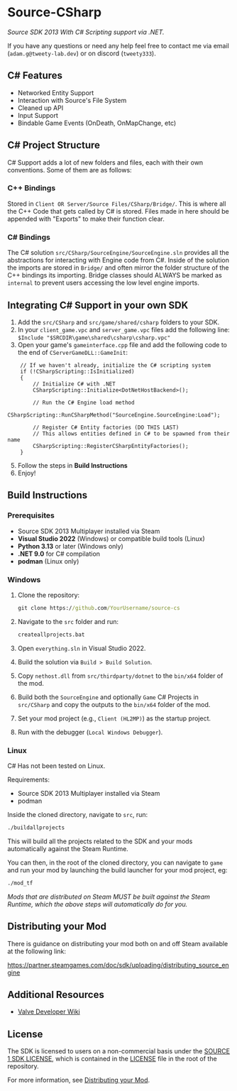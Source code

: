# Source-CSharp
*Source SDK 2013 With C# Scripting support via .NET.*

If you have any questions or need any help feel free to contact me via email (`adam.g@tweety-lab.dev`) or on discord (`tweety333`).

## C# Features
- Networked Entity Support
- Interaction with Source's File System
- Cleaned up API
- Input Support
- Bindable Game Events (OnDeath, OnMapChange, etc)

## C# Project Structure
C# Support adds a lot of new folders and files, each with their own conventions. Some of them are as follows:

### C++ Bindings
Stored in `Client OR Server/Source Files/CSharp/Bridge/`. This is where all the C++ Code that gets called by C# is stored. Files made in here should be appended with "Exports" to make their function clear.

### C# Bindings
The C# solution `src/CSharp/SourceEngine/SourceEngine.sln` provides all the abstractions for interacting with Engine code from C#. Inside of the solution the imports are stored in `Bridge/` and often mirror the folder structure of the C++ bindings its importing. Bridge classes should ALWAYS be marked as `internal` to prevent users accessing the low level engine imports.

## Integrating C# Support in your own SDK
1. Add the `src/CSharp` and `src/game/shared/csharp` folders to your SDK.
2. In your `client_game.vpc` and `server_game.vpc` files add the following line: `$Include "$SRCDIR\game\shared\csharp\csharp.vpc"`
3. Open your game's `gameinterface.cpp` file and add the following code to the end of `CServerGameDLL::GameInit`:
```CSharp
	// If we haven't already, initialize the C# scripting system
	if (!CSharpScripting::IsInitialized) 
	{
		// Initialize C# with .NET
		CSharpScripting::Initialize<DotNetHostBackend>();

		// Run the C# Engine load method
		CSharpScripting::RunCSharpMethod("SourceEngine.SourceEngine:Load");

		// Register C# Entity factories (DO THIS LAST)
		// This allows entities defined in C# to be spawned from their name
		CSharpScripting::RegisterCSharpEntityFactories();
	}
```
5. Follow the steps in **Build Instructions**
6. Enjoy!


## Build Instructions

### Prerequisites
 - Source SDK 2013 Multiplayer installed via Steam
 - **Visual Studio 2022** (Windows) or compatible build tools (Linux)
 - **Python 3.13** or later (Windows only)
 - **.NET 9.0** for C# compilation
 - **podman** (Linux only)

### Windows

1. Clone the repository:

    ```bat
    git clone https://github.com/YourUsername/source-cs
    ```

2. Navigate to the `src` folder and run:

    ```bat
    createallprojects.bat
    ```

3. Open `everything.sln` in Visual Studio 2022.

4. Build the solution via `Build > Build Solution`.

5. Copy `nethost.dll` from `src/thirdparty/dotnet` to the `bin/x64` folder of the mod.

6. Build both the `SourceEngine` and optionally `Game` C# Projects in `src/CSharp` and copy the outputs to the `bin/x64` folder of the mod.

7. Set your mod project (e.g., `Client (HL2MP)`) as the startup project.

8. Run with the debugger (`Local Windows Debugger`).

### Linux

C# Has not been tested on Linux.

Requirements:
 - Source SDK 2013 Multiplayer installed via Steam
 - podman

Inside the cloned directory, navigate to `src`, run:
```bash
./buildallprojects
```

This will build all the projects related to the SDK and your mods automatically against the Steam Runtime.

You can then, in the root of the cloned directory, you can navigate to `game` and run your mod by launching the build launcher for your mod project, eg:
```bash
./mod_tf
```

*Mods that are distributed on Steam MUST be built against the Steam Runtime, which the above steps will automatically do for you.*

## Distributing your Mod

There is guidance on distributing your mod both on and off Steam available at the following link:

https://partner.steamgames.com/doc/sdk/uploading/distributing_source_engine

## Additional Resources

- [Valve Developer Wiki](https://developer.valvesoftware.com/wiki/Source_SDK_2013)

## License

The SDK is licensed to users on a non-commercial basis under the [SOURCE 1 SDK LICENSE](LICENSE), which is contained in the [LICENSE](LICENSE) file in the root of the repository.

For more information, see [Distributing your Mod](#markdown-header-distributing-your-mod).
